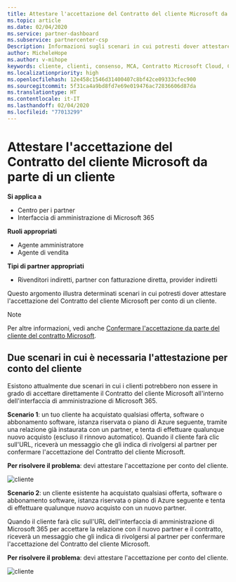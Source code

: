 ```yaml
---
title: Attestare l'accettazione del Contratto del cliente Microsoft da parte di un cliente | Centro per i partner
ms.topic: article
ms.date: 02/04/2020
ms.service: partner-dashboard
ms.subservice: partnercenter-csp
Description: Informazioni sugli scenari in cui potresti dover attestare l'accettazione del Contratto del cliente Microsoft per conto di un cliente.
author: MicheleHope
ms.author: v-mihope
keywords: cliente, clienti, consenso, MCA, Contratto Microsoft Cloud, Contratto del cliente Microsoft, modelli di contratto del cliente, attestare accettazione
ms.localizationpriority: high
ms.openlocfilehash: 12e458c1546d31400407c8bf42ce09333cfec900
ms.sourcegitcommit: 5f31ca4a9bd8fd7e69e019476ac72836606d87da
ms.translationtype: HT
ms.contentlocale: it-IT
ms.lasthandoff: 02/04/2020
ms.locfileid: "77013299"
---
```

# <a name="attest-customer-acceptance-of-the-microsoft-customer-agreement"></a>Attestare l'accettazione del Contratto del cliente Microsoft da parte di un cliente

**Si applica a**

- Centro per i partner
- Interfaccia di amministrazione di Microsoft 365

**Ruoli appropriati**

- Agente amministratore
- Agente di vendita

**Tipi di partner appropriati**

- Rivenditori indiretti, partner con fatturazione diretta, provider indiretti

Questo argomento illustra determinati scenari in cui potresti dover attestare l'accettazione del Contratto del cliente Microsoft per conto di un cliente.

>[!NOTE]
>Per altre informazioni, vedi anche [Confermare l'accettazione da parte del cliente del contratto Microsoft](confirm-customer-agreement.md).

## <a name="two-scenarios-where-you-need-to-attest-on-behalf-of-your-customer"></a>Due scenari in cui è necessaria l'attestazione per conto del cliente

Esistono attualmente due scenari in cui i clienti potrebbero non essere in grado di accettare direttamente il Contratto del cliente Microsoft all'interno dell'interfaccia di amministrazione di Microsoft 365.

**Scenario 1**: un tuo cliente ha acquistato qualsiasi offerta, software o abbonamento software, istanza riservata o piano di Azure seguente, tramite una relazione già instaurata con un partner, e tenta di effettuare qualunque nuovo acquisto (escluso il rinnovo automatico). Quando il cliente farà clic sull'URL, riceverà un messaggio che gli indica di rivolgersi al partner per confermare l'accettazione del Contratto del cliente Microsoft.  

**Per risolvere il problema**: devi attestare l'accettazione per conto del cliente.

![cliente](images/mca/accept-scenario-1.png)

**Scenario 2**: un cliente esistente ha acquistato qualsiasi offerta, software o abbonamento software, istanza riservata o piano di Azure seguente e tenta di effettuare qualunque nuovo acquisto con un nuovo partner. 

Quando il cliente farà clic sull'URL dell'interfaccia di amministrazione di Microsoft 365 per accettare la relazione con il nuovo partner e il contratto, riceverà un messaggio che gli indica di rivolgersi al partner per confermare l'accettazione del Contratto del cliente Microsoft.  

**Per risolvere il problema**: devi attestare l'accettazione per conto del cliente.  

![cliente](images/mca/accept-scenario-2.png)